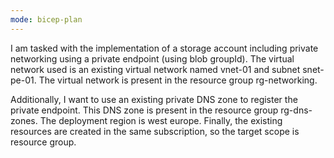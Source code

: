 ```yaml
---
mode: bicep-plan
---
```

I am tasked with the implementation of a storage account including private networking using a private endpoint (using blob groupId). The virtual network used is an existing virtual network named vnet-01 and subnet snet-pe-01. The virtual network is present in the resource group rg-networking.

Additionally, I want to use an existing private DNS zone to register the private endpoint. This DNS zone is present in the resource group rg-dns-zones. The deployment region is west europe. Finally, the existing resources are created in the same subscription, so the target scope is resource group.
